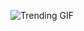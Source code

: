 
<!-- GIF_SECTION -->
![Trending GIF](https://media2.giphy.com/media/v1.Y2lkPThiYjIxNzcyYnpjYmQ3c2ZxcG5vcXBkdnY5ZHc1ZTdvbjMwb2V1b2IzcWw2Zzl0dyZlcD12MV9naWZzX3NlYXJjaCZjdD1n/LaB9BnheAZ25TDjBMA/giphy.gif)
<!-- END_GIF_SECTION -->
